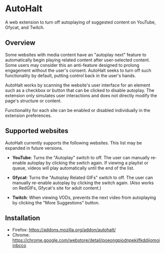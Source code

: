 # AutoHalt

A web extension to turn off autoplaying of suggested content on YouTube,
Gfycat, and Twitch.

## Overview

Some websites with media content have an "autoplay next" feature to
automatically begin playing related content after user-selected content. Some
users may consider this an anti-feature designed to prolong engagement without
the user's consent. AutoHalt seeks to turn off such functionality by default,
putting control back in the user's hands.

AutoHalt works by scanning the website's user interface for an element such as
a checkbox or button that can be clicked to disable autoplay. The extension
only simulates user interactions and does not directly modify the page's
structure or content.

Functionality for each site can be enabled or disabled individually in the
extension preferences.

## Supported websites

AutoHalt currently supports the following websites. This list may be expanded
in future versions.

* **YouTube**: Turns the "Autoplay" switch to off. The user can manually
  re-enable autoplay by clicking the switch again. If viewing a playlist or
  queue, videos will play automatically until the end of the list.

* **Gfycat**: Turns the "Autoplay Related GIFs" switch to off. The user can
  manually re-enable autoplay by clicking the switch again. (Also works on
  RedGIFs, Gfycat's site for adult content.)

* **Twitch**: When viewing VODs, prevents the next video from autoplaying by
  clicking the "More Suggestions" button.

## Installation

* Firefox: https://addons.mozilla.org/addon/autohalt/
* Chrome: https://chrome.google.com/webstore/detail/poeongpiodnpekilfkddijomoiinbcco
